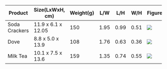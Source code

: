 | Product | Size(LxWxH, cm) | Weight(g) | L/W | L/H | W/H | Figure |
| --- | --- | --- | --- | --- | --- | --- |
| Soda Crackers | 11.9 x 6.1 x 12.05 | 150 | 1.95 | 0.99 | 0.51 | ![](https://github.com/sean85914/flip_object/blob/master/dataset/soda.jpg)
| Dove | 8.8 x 5.0 x 13.9 | 108 | 1.76 | 0.63 | 0.36 | ![](https://github.com/sean85914/flip_object/blob/master/dataset/dove.jpg)
| Milk Tea | 10.1 x 7.5 x 13.6 | 159 | 1.35 | 0.74 | 0.55 | ![](https://github.com/sean85914/flip_object/blob/master/dataset/milktea.jpg)
